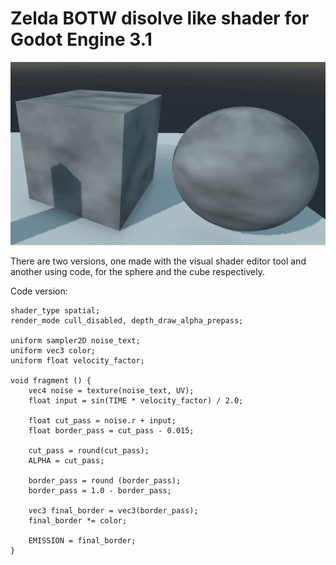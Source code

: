 # Zelda BOTW disolve like shader for Godot Engine 3.1

![](shader.gif)

There are two versions, one made with the visual shader editor tool and another using code, for the sphere and the cube respectively.

Code version:

```
shader_type spatial;
render_mode cull_disabled, depth_draw_alpha_prepass;

uniform sampler2D noise_text;
uniform vec3 color;
uniform float velocity_factor;

void fragment () {
	vec4 noise = texture(noise_text, UV);
	float input = sin(TIME * velocity_factor) / 2.0;
	
	float cut_pass = noise.r + input;	
	float border_pass = cut_pass - 0.015;
	
	cut_pass = round(cut_pass);
	ALPHA = cut_pass;
		
	border_pass = round (border_pass);
	border_pass = 1.0 - border_pass;
	
	vec3 final_border = vec3(border_pass); 
	final_border *= color;
		
	EMISSION = final_border;
}
```
